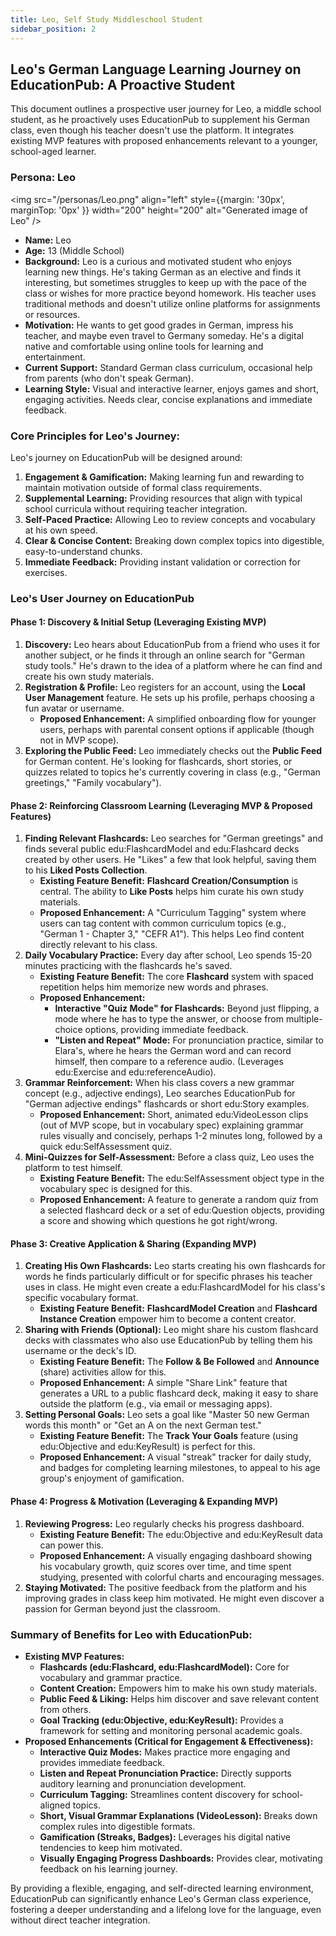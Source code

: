 ```yaml
---
title: Leo, Self Study Middleschool Student
sidebar_position: 2
---
```


## **Leo's German Language Learning Journey on EducationPub: A Proactive Student**

This document outlines a prospective user journey for Leo, a middle school student, as he proactively uses EducationPub to supplement his German class, even though his teacher doesn't use the platform. It integrates existing MVP features with proposed enhancements relevant to a younger, school-aged learner.

### **Persona: Leo**

<img src="/personas/Leo.png" align="left" style={{margin: '30px', marginTop: '0px' }} width="200" height="200" alt="Generated image of Leo" />

* **Name:** Leo  
* **Age:** 13 (Middle School)  
* **Background:** Leo is a curious and motivated student who enjoys learning new things. He's taking German as an elective and finds it interesting, but sometimes struggles to keep up with the pace of the class or wishes for more practice beyond homework. His teacher uses traditional methods and doesn't utilize online platforms for assignments or resources.  
* **Motivation:** He wants to get good grades in German, impress his teacher, and maybe even travel to Germany someday. He's a digital native and comfortable using online tools for learning and entertainment.  
* **Current Support:** Standard German class curriculum, occasional help from parents (who don't speak German).  
* **Learning Style:** Visual and interactive learner, enjoys games and short, engaging activities. Needs clear, concise explanations and immediate feedback.

### **Core Principles for Leo's Journey:**

Leo's journey on EducationPub will be designed around:

1. **Engagement & Gamification:** Making learning fun and rewarding to maintain motivation outside of formal class requirements.  
2. **Supplemental Learning:** Providing resources that align with typical school curricula without requiring teacher integration.  
3. **Self-Paced Practice:** Allowing Leo to review concepts and vocabulary at his own speed.  
4. **Clear & Concise Content:** Breaking down complex topics into digestible, easy-to-understand chunks.  
5. **Immediate Feedback:** Providing instant validation or correction for exercises.

### **Leo's User Journey on EducationPub**

#### **Phase 1: Discovery & Initial Setup (Leveraging Existing MVP)**

1. **Discovery:** Leo hears about EducationPub from a friend who uses it for another subject, or he finds it through an online search for "German study tools." He's drawn to the idea of a platform where he can find and create his own study materials.  
2. **Registration & Profile:** Leo registers for an account, using the **Local User Management** feature. He sets up his profile, perhaps choosing a fun avatar or username.  
   * **Proposed Enhancement:** A simplified onboarding flow for younger users, perhaps with parental consent options if applicable (though not in MVP scope).  
3. **Exploring the Public Feed:** Leo immediately checks out the **Public Feed** for German content. He's looking for flashcards, short stories, or quizzes related to topics he's currently covering in class (e.g., "German greetings," "Family vocabulary").

#### **Phase 2: Reinforcing Classroom Learning (Leveraging MVP & Proposed Features)**

1. **Finding Relevant Flashcards:** Leo searches for "German greetings" and finds several public edu:FlashcardModel and edu:Flashcard decks created by other users. He "Likes" a few that look helpful, saving them to his **Liked Posts Collection**.  
   * **Existing Feature Benefit:** **Flashcard Creation/Consumption** is central. The ability to **Like Posts** helps him curate his own study materials.  
   * **Proposed Enhancement:** A "Curriculum Tagging" system where users can tag content with common curriculum topics (e.g., "German 1 \- Chapter 3," "CEFR A1"). This helps Leo find content directly relevant to his class.  
2. **Daily Vocabulary Practice:** Every day after school, Leo spends 15-20 minutes practicing with the flashcards he's saved.  
   * **Existing Feature Benefit:** The core **Flashcard** system with spaced repetition helps him memorize new words and phrases.  
   * **Proposed Enhancement:**  
     * **Interactive "Quiz Mode" for Flashcards:** Beyond just flipping, a mode where he has to type the answer, or choose from multiple-choice options, providing immediate feedback.  
     * **"Listen and Repeat" Mode:** For pronunciation practice, similar to Elara's, where he hears the German word and can record himself, then compare to a reference audio. (Leverages edu:Exercise and edu:referenceAudio).  
3. **Grammar Reinforcement:** When his class covers a new grammar concept (e.g., adjective endings), Leo searches EducationPub for "German adjective endings" flashcards or short edu:Story examples.  
   * **Proposed Enhancement:** Short, animated edu:VideoLesson clips (out of MVP scope, but in vocabulary spec) explaining grammar rules visually and concisely, perhaps 1-2 minutes long, followed by a quick edu:SelfAssessment quiz.  
4. **Mini-Quizzes for Self-Assessment:** Before a class quiz, Leo uses the platform to test himself.  
   * **Existing Feature Benefit:** The edu:SelfAssessment object type in the vocabulary spec is designed for this.  
   * **Proposed Enhancement:** A feature to generate a random quiz from a selected flashcard deck or a set of edu:Question objects, providing a score and showing which questions he got right/wrong.

#### **Phase 3: Creative Application & Sharing (Expanding MVP)**

1. **Creating His Own Flashcards:** Leo starts creating his own flashcards for words he finds particularly difficult or for specific phrases his teacher uses in class. He might even create a edu:FlashcardModel for his class's specific vocabulary format.  
   * **Existing Feature Benefit:** **FlashcardModel Creation** and **Flashcard Instance Creation** empower him to become a content creator.  
2. **Sharing with Friends (Optional):** Leo might share his custom flashcard decks with classmates who also use EducationPub by telling them his username or the deck's ID.  
   * **Existing Feature Benefit:** The **Follow & Be Followed** and **Announce** (share) activities allow for this.  
   * **Proposed Enhancement:** A simple "Share Link" feature that generates a URL to a public flashcard deck, making it easy to share outside the platform (e.g., via email or messaging apps).  
3. **Setting Personal Goals:** Leo sets a goal like "Master 50 new German words this month" or "Get an A on the next German test."  
   * **Existing Feature Benefit:** The **Track Your Goals** feature (using edu:Objective and edu:KeyResult) is perfect for this.  
   * **Proposed Enhancement:** A visual "streak" tracker for daily study, and badges for completing learning milestones, to appeal to his age group's enjoyment of gamification.

#### **Phase 4: Progress & Motivation (Leveraging & Expanding MVP)**

1. **Reviewing Progress:** Leo regularly checks his progress dashboard.  
   * **Existing Feature Benefit:** The edu:Objective and edu:KeyResult data can power this.  
   * **Proposed Enhancement:** A visually engaging dashboard showing his vocabulary growth, quiz scores over time, and time spent studying, presented with colorful charts and encouraging messages.  
2. **Staying Motivated:** The positive feedback from the platform and his improving grades in class keep him motivated. He might even discover a passion for German beyond just the classroom.

### **Summary of Benefits for Leo with EducationPub:**

* **Existing MVP Features:**  
  * **Flashcards (edu:Flashcard, edu:FlashcardModel):** Core for vocabulary and grammar practice.  
  * **Content Creation:** Empowers him to make his own study materials.  
  * **Public Feed & Liking:** Helps him discover and save relevant content from others.  
  * **Goal Tracking (edu:Objective, edu:KeyResult):** Provides a framework for setting and monitoring personal academic goals.  
* **Proposed Enhancements (Critical for Engagement & Effectiveness):**  
  * **Interactive Quiz Modes:** Makes practice more engaging and provides immediate feedback.  
  * **Listen and Repeat Pronunciation Practice:** Directly supports auditory learning and pronunciation development.  
  * **Curriculum Tagging:** Streamlines content discovery for school-aligned topics.  
  * **Short, Visual Grammar Explanations (VideoLesson):** Breaks down complex rules into digestible formats.  
  * **Gamification (Streaks, Badges):** Leverages his digital native tendencies to keep him motivated.  
  * **Visually Engaging Progress Dashboards:** Provides clear, motivating feedback on his learning journey.

By providing a flexible, engaging, and self-directed learning environment, EducationPub can significantly enhance Leo's German class experience, fostering a deeper understanding and a lifelong love for the language, even without direct teacher integration.